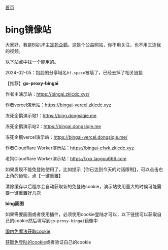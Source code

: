 [首页](https://dongsiqie.me/)

# bing镜像站

大家好，我是B站UP主[冻死企鹅](https://space.bilibili.com/23375741)。这是个公益网站，你不用关注，也不用三连我的视频。

以下站点中找一个能用的。

2024-02-05：抱脸的分享域名`hf.space`被墙了，已经去掉了相关链接

【推荐】**go-proxy-bingai**

作者主演示站：https://bingai.zklcdc.xyz/

作者vercel演示站：https://bingai-vercel.zklcdc.xyz



冻死企鹅演示站1：https://bing.dongsiqie.me

冻死企鹅演示站2：https://bingai.dongsiqie.me

冻死企鹅vercel演示站：https://bingai-vercel.dongsiqie.me/



作者Cloudflare Worker演示站：https://bingai-cfwk.zklcdc.xyz

老狗Cloudflare Worker演示站：https://xxx.laogou666.com

如果发现不能免登陆使用了，比如提示【你已达到今天的对话限制】，可以点击右上角的齿轮，点【一键重置】

清除缓存以后程序会自动获取新的免登陆cookie，演示站使用量大的时候可能需要一键重置好几次

**bing画图**

如果需要画图或者使用插件，必须使用cookie登陆才可以，以下链接可以获取自己的cookie然后填写到`go-proxy-bingai`镜像中

[国内免魔法获取cookie](wiki/bingcookie3.html)

[获取免登陆的cookie](https://dongsiqie-get-bing-cookies.hf.space/)或者验证自己的cookie

